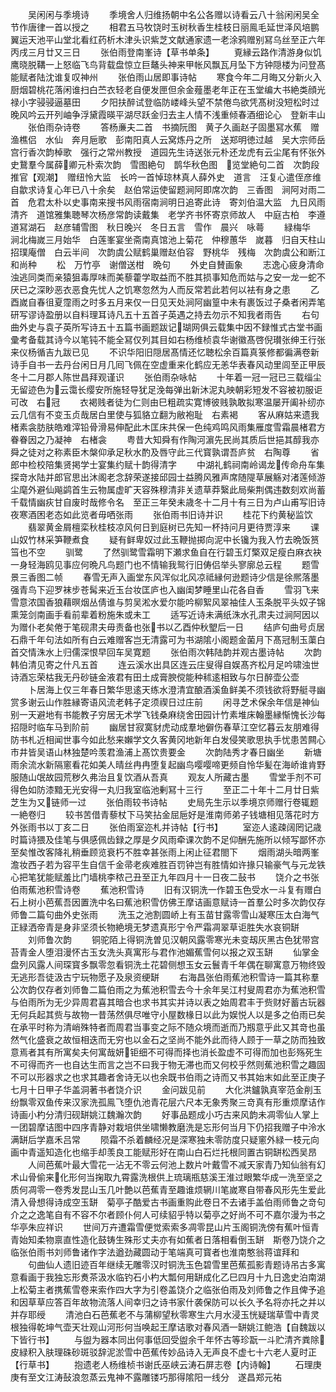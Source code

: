 <!-- { "loadSidebar": true } -->
　　吴闲闲与季境诗
　　季境舍人归维扬朝中名公各赠以诗看云八十翁闲闲吴全节作唐律一首以授之
　　相君五马牧饶时玉树秋香生桂枝日丽鳯毛延世泽风培鹏翼运天池平山堂北看红药析木津头识紫芝文献通家遗一老涂鸦赠别冩乌丝至正六年丙戌三月廿又三日
　　张伯雨登南峯诗【草书单条】
　　覔縁云路作清游身似饥鹰晓脱鞲一上怒临飞鸟背载盘惊立巨鼇头神来甲帐风飘瓦月坠下方钟隠楼为问登髙能赋者陆沈谁复叹神州
　　张伯雨山居即事诗帖
　　寒食今年二月晦又分新火入厨烟碧桃花落闲谁扫白苎衣轻老自便发匣但余金薤墨老年正在玉堂编大书絶类顔光禄小字骎骎逼墓田
　　夕阳扶醉试登临防嵝峰头望不禁倦鸟欲凭髙树没短松时过晚风吟云开列岫争浮黛霞暎平湖尽跃金归去主人情不浅重倾春酒细论心　登新丰山
　　张伯雨杂诗卷
　　答杨亷夫二首　书摘阮图　黄子久画赵子固墨冩水蕉　赠渔樵侣　水仙　奔月巵歌　彭南阳真人云窝炼丹之所　送郑明徳过越　吴大宗师岳宫行香次韵棹歌　强行之常州教授　道园先生诗送张元朴还龙虎有云尘尾有怀张外史鵞羣今属薛卿元朴索次韵　雪图絶句　鹊华秋色图　览堂絶句二首　次韵段推官【观潮】　赠纽怜大监　长吟一首悼琼林真人薛外史　道言　汪复心遣侄彦维自歙求诗复心年已八十余矣　赵伯常运使留题涧阿即席次韵　三香图　涧阿对雨二首　危君太朴以史事南来搜书风雨宿南涧明日追寄此诗　寄刘伯温大监　九日风雨清齐　道馆雅集聴琴次杨彦常韵读戴集　老学齐书怀寄京师故人　中庭古柏　李遵道冩湖石　赵彦辅雪图　秋日晚兴　冬日五言　雪作　晨兴　咏蕚
　　緑梅华　涧北梅嵗三月始华　白莲峯宴坐斋南真馆池上菊花　仲穆蕙华　嵗暮　归自天柱山招璞庵僧　白云半间　次韵虞公赋鹤巢赠赵伯容　野桃华　残梅　次韵虞公和断江和尚种
　　松　万竹亭　谢僧送柑　晩句
　　外史自賛画象
　　志逸心疲身清命浊逃同类而亲猿狙毒厚味而美藜藿学取益而不胜其损事知危而姑与之安一龙一蛇不厌已之深眇恶衣恶食先忧人之饥寒忽然为人而反常若此若何以袪有身之患
　　乙酉嵗自春徂夏霪雨之时多五月来仅一日见天处涧阿幽篁中未有裹饭过子桑者闲弄笔研写谬诗盈册以自料理耳诗凡五十五首子英遇之持去勿示不知我者雨告
　　右句曲外史与袁子英所写诗五十五篇书画题跋记瑚网俱云载集中因不録惟式古堂书画彚考备载其诗今以笔钝不能全冩仅列其目如右杨维桢袁华谢徽髙啓倪瓉张绅王行张来仪杨循吉九跋已见
　　不识华阳旧隠居髙情还忆聴松余百篇真箓修都徧满卷新诗手自书一去丹台闲日月几囘飞佩在空虚重来化鹤应无恙华表春风动里闾至正甲辰冬十二月郡人陈世昌拜观谨识
　　张伯雨杂咏帖
　　十年着一冠一冠已三载缁尘无留迹色为云霭长缨安所施轻导犹足浼每弹出新沐泥丸映朝彩短发不容被初服讵可改　右冠
　　衣褐贱者徒为仁则由巳粗疏实寛博彼贱孰敢拟寒温屡开阖补纫亦云几信有不变玉贞哉居白里使与狐貉立翻为敝袍耻　右素褐
　　客从麻姑来遗我楮素衾肪肤皓难滓铅骨滑易伸配此木匡床共保一色纯鸡鸣风雨集雁度雪霜晨楮君方眷眷因之乃凝神　右楮衾
　　粤昔大知舜有作陶河濵先民尚其质后世挹其醇我亦舜之徒对之称素臣木槃仰承足秋水酌及唇守此三代寳孰谓吾庐贫　右陶尊
　　省郎中检校陪集贤掲学士宴集约赋十韵得清字
　　中湖礼鹤祠南岭谒龙传命舟车集探竒水陆并郎官思出沐阁老念辞荣遂接邱园士益腾风雅声席随隄草展觞对渚莲倾游尘麾外避仙飚鹢首生云物属虚旷天容殊穆清非关遗草莽繄此局柴荆偶违数刻欢尚蓄千载情幽疢甘自废时哉修令名　至正三年癸未歳冬十二月十有三日为卢山甫写旧诗夜寒酒困老态如此览者毋哂张雨
　　张伯雨书旧诗并识
　　桂花下约黄秘监饮
　　翡翠黄金屑檀栾秋桂枝凉风何日到庭树已先知一杯持问月更待贾淳来
　　课山奴竹林采笋鞭煮食
　　疑有鲜卑奴过此玉鞭抛掷向泥中长镵为我入竹去晩饭筼筜也不空
　　驯鹭
　　了然驯鹭雪霜明下瀬求鱼自在行碧玉灯檠双足瘦白麻衣袂一身轻海鸥见事应何晩凡鸟题门也不情输我鸳行旧俦侣举头寥廓总云程
　　题雪景三香图二帧
　　春雪无声入画堂东风浑似北风凉祗縁何逊题诗少信是徐熈落墨强青鸟下迎罗袜步苍髯来近玉台妆匡庐也入幽闺梦睡里山花各自香
　　雪羽飞来雪意浓国香狼藉暝烟丛倩谁与剪吴淞水爱尔能吟柳絮风翠袖佳人玉条脱平头奴子锦熏笼剑南画手看前辈着粉施朱或未工
　　适写近诗未满纸洙水孔肃夫过涧阿因以为赠仆老矣倦于笔砚肃夫毋责备也张书以乙酉仲秋朢后一日
　　结庐句曲号贞居石鼎千年句法如所有白云难赠客岂无清露可为书湖隂小阁题金菌月下髙冠制玉蕖白首交情洙水上归儒深恨早回车吴寛题
　　张伯雨次韩陆韵并观古墨诗帖
　　次韵韩伯清见寄之什凡五首
　　连云溪水出具区连云庄叟得自娱髙齐松月足吟啸浊世诗酒忘荣枯我无丹砂链金液君有田土成膏腴傥能种秫逺相致与尔日醉壶公壶
　　卜居海上仅三年春日繁华思逺天练水澄清宜酿酒溪鱼鲜美不须钱欲将野艇寻幽赏多谢云山作胜縁寄语风流老韩子定须禊日过庄前
　　闲寻芝术保余年信是神仙别一天避地有书能教子穷居无术学飞钱桑麻绕舍田园计竹素堆床翰墨縁惭愧长沙每招隠时临车马到阶前
　　幽居甘寂寞豺虎动成羣地僻伤春草江空忆暮云友朋难得防书札近相闻世事今如此愁来嬾学文久客黄冈地新年白发侵笑歌思执手忧患苦闗心市井皆吴语山林独楚吟羡君渔浦上髙饮贵要金
　　次韵陆秀才春日幽坐
　　新塘雨余流水新隔窻看花如美人晴丝冉冉堕复起幽鸟嘤嘤啼更频自怜华髪在海峤谁肯野服随山氓故园荒秽久弗治且复饮酒从吾真
　　观友人所藏古墨
　　雪堂手剂不可得色如防漆黯无光安得一丸归我室临池剰冩十三行
　　至正二十年十二月廿日紫芝生为又链师一过
　　张伯雨较书诗帖
　　史局先生示以季境京师赠行卷辄题一絶卷归
　　较书苦借青藜杖下马笑拈金屈巵好是淮南师弟子钱塘相见落花时方外张雨书以丁亥二日
　　张伯雨室迩札并诗帖【行书】
　　室迩人逺疎阔罔记歳时篇诗猥及佳笔与俱感佩齿録之厚是夕风雨牵课次韵不足仰酬先施所以倾写鄙怀亦至矣惟改客降礼稍垂顾览衰朽不胜幸甚张雨上闲止征君閤下
　　烟雨湖头暗两峯澹妆西子若为容平生自信千金帚老疾难胜百罚钟岂有胜情如许掾只输豪气与元龙铁心把笔犹能赋羞比门墙桃李秾己丑至正九年四月十一日夜二鼔书
　　饶介之书张伯雨蕉池积雪诗卷
　　蕉池积雪诗
　　旧有汉铜洗一作碧玉色受水一斗复有赠白石上树小芭蕉吾因置洗中名曰蕉池积雪仿佛王摩诘画意赋诗一首羣公时多次韵仅存师鲁二篇句曲外史张雨
　　洗玉之池割圆峤上有玉苗甘露零雪山凝寒压太白海气正緑洒帝青是身非坚须长物絶境无梦遗真形宁令严霜凋翠草讵胜失水哀铜缾
　　刘师鲁次韵
　　铜驼陌上得铜洗曽见汉朝风露零寒光未变刼灰黑古色犹带宫苔青金人堕泪漫怀古玉女洗头真寓形与君作池媚蕉雪何以报之双玉缾
　　仙掌金盘列风露人间琛寳多飘零忽看铜洗土花碧侧想玉女云鬟青千年偶在聊寓意万物终毁无逃形吾徒汲古宁玩物愿子及泉资绠缾
　　右海昌张伯雨蕉池积雪诗一篇其称羣公次韵仅存者刘师鲁二篇伯雨之为蕉池积雪去今十余年吴江村叟周君亦为蕉池积雪与伯雨所为无少异周君喜其暗合也求书其实并诗以表之始周君丰于赀财好蓄古玩器无何兵起其赀与故物一昔荡然俱尽唯守小屋数椽日以此为娱悦人以是多之伯雨已矣在承平时称为清峭殊特者而周君当事变之际不随众境而逝而乃剏意乎此又其竒也虽然气化盛衰之故恒相迭而无穷也以金石之坚尚不能外此而待人顾于一草之防而独致意焉者其有所寓矣夫何寓哉妍钜细不可得而择也消长盈虚不可得而加也彭殇死生不可得而齐一也自达生而言之岂不曰我于物无滞也而又何校乎然则蕉池积雪之趣固不可以形器求之也求其趣者舍诗无以也余既书伯雨之诗而又书其始末如此至正庚子七月十日甲子华盖洞著书者饶介识
　　金问跋见前
　　大化洪鑪孰真宰范金削玉纷飘零双鱼传来汉家洗孤鳯飞堕仇池青花层六尺本无象秀聚三竒真有形重烦摩诘作诗画小杓分清归砚缾姚江魏瀚次韵
　　好事品题成小巧古来风韵未凋零仙人掌上一团碧摩诘图中四序青静对栽培供坐啸懒教磨洗是忘形何当月下仍招我赠子中泠水满缾后学嘉禾吕常
　　陨霜不杀着麟经况是深寒独未零防度只疑窻外緑一枝元向画中青遥知造化也缩手却羡良工能赋形好在南山白石烂托根同置古铜缾松西吴昂
　　人间芭蕉叶最大雪花一沾无不零云何池上数片叶戴雪不减天家青乃知仙翁有幻术山骨偷来化形何当掬取九霄露洗根供上琉璃瓶慈溪王淮过眼繁华成一洗至坚之质何凋零一卷秀发昆山玉几叶艶以芭蕉青至趣谁烦辋川笔嵗寒自带春风形先生爱此清入骨想得诗成空玉缾　菊亭子酷爱古书画重购此卷日不去诸手盖伯雨师鲁之竒句介之之逸笔自有不容不尔者顾仆何人可续貂乎特以菊亭之好尚不可不嘉尔漫为书之华亭朱应祥识
　　世间万卉遭霜雪便觉索索多凋零昆山片玉阁铜洗傍有蕉叶恒青青始知柔物禀直性造化鼓铸生殊形丈夫亦有如蕉者日落相看倒玉缾　斯卷乃饶介之临张伯雨书刘师鲁诸作字法遒劲藏圆动于笔端真可寳者也淮南憨翁蒋谊拜和
　　句曲仙人遗旧迹百年继续无雕零汉时铜洗玉色碧雪里芭蕉孤影青题诗吊古多寓意看画于我独忘形煑茶汲水临钓石小杓大瓢何用缾成化乙巳四月十九日逸史泊南湖上松菊主者携蕉雪卷来索作四大字为引卷盖饶介之临张伯雨及刘师鲁之作且俾予追和因草草应答百年故物流落人间幸归之诗书家什袭保防可以长久予名将亦托之并以并存耶绶
　　清池白石芭蕉老不与蒲柳望秋零寒生六月水浸玉恍疑瑞草雪中青灵根独得乾坤气壶天壮观山河形何当唤起王摩诘歌对春风酒一缾姚江鲍浩【自魏跋以下皆行书】
　　与盥为器本同出何事低回受盥余千年怀古等珍翫一斗贮清齐粪除皮緑积入肤理硃砂斑驳辞泥淤雪中芭蕉传妙品诗入无声良不虚七十六老人夏时正【行草书】
　　抱遗老人杨维桢书谢氏巫峡云涛石屏志卷【内诗翰】
　　石理庚庚有至文江涛鼔浪忽蒸云鬼神不露雕镂巧那得隂阳一线分　遂昌郑元祐
